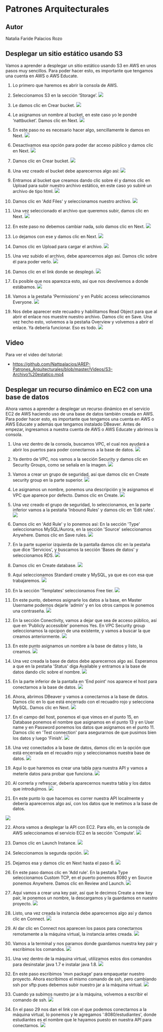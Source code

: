# Patrones Arquitecturales

## Autor

Natalia Faride Palacios Rozo

## Desplegar un sitio estático usando S3

Vamos a aprender a desplegar un sitio estático usando S3 en AWS en unos pasos muy sencillos. Para poder hacer esto, es importante que tengamos una cuenta en AWS o AWS Educate.

1. Lo primero que haremos es abrir la consola de AWS.
2. Seleccionamos S3 en la sección ‘Storage’.
![](https://raw.githubusercontent.com/Nattpalacios/AREP-Patrones_Arquitecturales/master/ImagenesPuntoUno/1.png)

3. Le damos clic en Crear bucket.
![](https://raw.githubusercontent.com/Nattpalacios/AREP-Patrones_Arquitecturales/master/ImagenesPuntoUno/2.png)

4. Le asignamos un nombre al bucket, en este caso yo le pondré ‘nattbucket’. Damos clic en Next.
![](https://raw.githubusercontent.com/Nattpalacios/AREP-Patrones_Arquitecturales/master/ImagenesPuntoUno/3.png)

5. En este paso no es necesario hacer algo, sencillamente le damos en Next.
![](https://raw.githubusercontent.com/Nattpalacios/AREP-Patrones_Arquitecturales/master/ImagenesPuntoUno/4.png)

6. Desactivamos esa opción para poder dar acceso público y damos clic en Next.
![](https://raw.githubusercontent.com/Nattpalacios/AREP-Patrones_Arquitecturales/master/ImagenesPuntoUno/5.png)

7. Damos clic en Crear bucket.
![](https://raw.githubusercontent.com/Nattpalacios/AREP-Patrones_Arquitecturales/master/ImagenesPuntoUno/6.png)

8. Una vez creado el bucket debe aparecernos algo así:
![](https://raw.githubusercontent.com/Nattpalacios/AREP-Patrones_Arquitecturales/master/ImagenesPuntoUno/7.png)

9. Entramos al bucket que creamos dando clic sobre él y damos clic en Upload para subir nuestro archivo estático, en este caso yo subiré un archivo de tipo html.
![](https://raw.githubusercontent.com/Nattpalacios/AREP-Patrones_Arquitecturales/master/ImagenesPuntoUno/8.png)

10. Damos clic en 'Add Files' y seleccionamos nuestro archivo.
![](https://raw.githubusercontent.com/Nattpalacios/AREP-Patrones_Arquitecturales/master/ImagenesPuntoUno/9.png)

11. Una vez seleccionado el archivo que queremos subir, damos clic en Next.
![](https://raw.githubusercontent.com/Nattpalacios/AREP-Patrones_Arquitecturales/master/ImagenesPuntoUno/10.png)

12. En este paso no debemos cambiar nada, solo damos clic en Next.
![](https://raw.githubusercontent.com/Nattpalacios/AREP-Patrones_Arquitecturales/master/ImagenesPuntoUno/11.png)

13. Lo dejamos con ese y damos clic en Next.
![](https://raw.githubusercontent.com/Nattpalacios/AREP-Patrones_Arquitecturales/master/ImagenesPuntoUno/12.png)

14. Damos clic en Upload para cargar el archivo.
![](https://raw.githubusercontent.com/Nattpalacios/AREP-Patrones_Arquitecturales/master/ImagenesPuntoUno/13.png)

15. Una vez subido el archivo, debe aparecernos algo así. Damos clic sobre él para poder verlo.
![](https://raw.githubusercontent.com/Nattpalacios/AREP-Patrones_Arquitecturales/master/ImagenesPuntoUno/14.png)

16. Damos clic en el link donde se desplegó.
![](https://raw.githubusercontent.com/Nattpalacios/AREP-Patrones_Arquitecturales/master/ImagenesPuntoUno/15.png)

17. Es posible que nos aparezca esto, así que nos devolvemos a donde estábamos.
![](https://raw.githubusercontent.com/Nattpalacios/AREP-Patrones_Arquitecturales/master/ImagenesPuntoUno/16.png)

18. Vamos a la pestaña 'Permissions' y en Public access seleccionamos Everyone.
![](https://raw.githubusercontent.com/Nattpalacios/AREP-Patrones_Arquitecturales/master/ImagenesPuntoUno/17.png)

19. Nos debe aparecer este recuadro y habilitamos Read Object para que al abrir el enlace nos muestre nuestro archivo. Damos clic en Save. Una vez hecho esto, volvemos a la pestaña Overview y volvemos a abrir el enlace. Ya debería funcionar. Eso es todo.
![](https://raw.githubusercontent.com/Nattpalacios/AREP-Patrones_Arquitecturales/master/ImagenesPuntoUno/18.png)

## Video

Para ver el video del tutorial:
- https://github.com/Nattpalacios/AREP-Patrones_Arquitecturales/blob/master/Videos/S3-Archivo%20estatico.mp4

## Desplegar un recurso dinámico en EC2 con una base de datos

Ahora vamos a aprender a desplegar un recurso dinámico en el servicio EC2 de AWS haciendo uso de una base de datos también creada en AWS. Para poder hacer esto, es importante que tengamos una cuenta en AWS o AWS Educate y además que tengamos instalado DBeaver. Antes de empezar, ingresamos a nuestra cuenta de AWS o AWS Educate y abrimos la consola.

1. Una vez dentro de la consola, buscamos VPC, el cual nos ayudará a abrir los puertos para poder conectarnos a la base de datos.
![](https://raw.githubusercontent.com/Nattpalacios/AREP-Patrones_Arquitecturales/master/Imagenes/1.png)

2. Ya dentro de VPC, nos vamos a la sección Security y damos clic en Security Groups, como se señala en la imagen.
![](https://raw.githubusercontent.com/Nattpalacios/AREP-Patrones_Arquitecturales/master/Imagenes/2.png)

3. Vamos a crear un grupo de seguridad, así que damos clic en Create security group en la parte superior.
![](https://raw.githubusercontent.com/Nattpalacios/AREP-Patrones_Arquitecturales/master/Imagenes/3.png)

4. Le asignamos un nombre, ponemos una descripción y le asignamos el VPC que aparece por defecto. Damos clic en Create.
![](https://raw.githubusercontent.com/Nattpalacios/AREP-Patrones_Arquitecturales/master/Imagenes/4.png)

5. Una vez creado el grupo de seguridad, lo seleccionamos, en la parte inferior vamos a la pestaña 'Inbound Rules' y damos clic en 'Edit rules'.
![](https://raw.githubusercontent.com/Nattpalacios/AREP-Patrones_Arquitecturales/master/Imagenes/8.png)

6. Damos clic en 'Add Rule' y lo ponemos así: En la sección 'Type' seleccionamos MySQL/Aurora, en la sección 'Source' seleccionamos Anywhere. Damos clic en Save rules.
![](https://raw.githubusercontent.com/Nattpalacios/AREP-Patrones_Arquitecturales/master/Imagenes/10.png)

7. En la parte superior izquierda de la pantalla damos clic en la pestaña que dice 'Servicios', y buscamos la sección 'Bases de datos' y seleccionamos RDS.
![](https://raw.githubusercontent.com/Nattpalacios/AREP-Patrones_Arquitecturales/master/Imagenes/13.png)

8. Damos clic en Create database.
![](https://raw.githubusercontent.com/Nattpalacios/AREP-Patrones_Arquitecturales/master/Imagenes/14.png)

9. Aquí seleccionamos Standard create y MySQL, ya que es con esa que trabajaremos.
![](https://raw.githubusercontent.com/Nattpalacios/AREP-Patrones_Arquitecturales/master/Imagenes/16.PNG)

10. En la sección 'Templates' seleccionamos Free tier.
![](https://raw.githubusercontent.com/Nattpalacios/AREP-Patrones_Arquitecturales/master/Imagenes/17.PNG)

11. En este punto, debemos asignarle los datos a la base, en Master Username podemos dejarle 'admin' y en los otros campos le ponemos una contraseña.
![](https://raw.githubusercontent.com/Nattpalacios/AREP-Patrones_Arquitecturales/master/Imagenes/18.PNG)

12. En la sección Conectivity, vamos a dejar que sea de acceso público, así que en 'Publicly accessible' ponemos Yes. En VPC Security group seleccionamos la opcipon de una existente, y vamos a buscar la que creamos anteriormente.
![](https://raw.githubusercontent.com/Nattpalacios/AREP-Patrones_Arquitecturales/master/Imagenes/20.PNG)

13. En este punto asignamos un nombre a la base de datos y listo, la creamos.
![](https://raw.githubusercontent.com/Nattpalacios/AREP-Patrones_Arquitecturales/master/Imagenes/21.PNG)

14. Una vez creada la base de datos debe aparecernos algo así. Esperamos a que en la pestaña 'Status' diga Available y entramos a la base de datos dando clic sobre el nombre.
![](https://raw.githubusercontent.com/Nattpalacios/AREP-Patrones_Arquitecturales/master/Imagenes/23.PNG)

15. En la parte inferior de la pantalla en 'End point' nos aparece el host para conectarnos a la base de datos.
![](https://raw.githubusercontent.com/Nattpalacios/AREP-Patrones_Arquitecturales/master/Imagenes/24.PNG)

16. Ahora, abrimos DBeaver y vamos a conectarnos a la base de datos. Damos clic en lo que está encerrado con el recuadro rojo y selecciona MySQL. Damos clic en Next.
![](https://raw.githubusercontent.com/Nattpalacios/AREP-Patrones_Arquitecturales/master/Imagenes/26.PNG)

17. En el campo del host, ponemos el que vimos en el punto 15, en Database ponemos el nombre que asignamos en el punto 13 y en User name y en Password ponemos los datos que asignamos en el punto 11. Damos clic en 'Test connection' para asegurarnos de que pusimos bien los datos y luego 'Finish'.
![](https://raw.githubusercontent.com/Nattpalacios/AREP-Patrones_Arquitecturales/master/Imagenes/27.PNG)

18. Una vez conectados a la base de datos, damos clic en la opción que está encerrada en el recuadro rojo y seleccionamos nuestra base de datos. 
![](https://raw.githubusercontent.com/Nattpalacios/AREP-Patrones_Arquitecturales/master/Imagenes/30.PNG)

19. Aquí lo que haremos es crear una tabla para nuestra API y vamos a meterle datos para probar que funciona.
![](https://raw.githubusercontent.com/Nattpalacios/AREP-Patrones_Arquitecturales/master/Imagenes/31.PNG)

20. Al correrla y refrescar, debería aparecernos nuestra tabla y los datos que introdujimos.
![](https://raw.githubusercontent.com/Nattpalacios/AREP-Patrones_Arquitecturales/master/Imagenes/32.PNG)

21. En este punto lo que hacemos es correr nuestra API localmente y debería aparecernos algo así, con los datos que le metimos a la base de datos.

![](https://raw.githubusercontent.com/Nattpalacios/AREP-Patrones_Arquitecturales/master/Imagenes/33.PNG)

22. Ahora vamos a desplegar la API con EC2. Para ello, en la consola de AWS seleccionamos el servicio EC2 en la sección 'Compute'.
![](https://raw.githubusercontent.com/Nattpalacios/AREP-Patrones_Arquitecturales/master/Imagenes/34.PNG)

23. Damos clic en Launch Instance.
![](https://raw.githubusercontent.com/Nattpalacios/AREP-Patrones_Arquitecturales/master/Imagenes/35.PNG)

24. Seleccionamos la segunda opción.
![](https://raw.githubusercontent.com/Nattpalacios/AREP-Patrones_Arquitecturales/master/Imagenes/36.png)

25. Dejamos esa y damos clic en Next hasta el paso 6.
![](https://raw.githubusercontent.com/Nattpalacios/AREP-Patrones_Arquitecturales/master/Imagenes/37.png)

26. En este paso damos clic en 'Add rule'. En la pestaña Type seleccionamos Custom TCP, en el puerto ponemos 8080 y en Source ponemos Anywhere. Damos clic en Review and Launch.
![](https://raw.githubusercontent.com/Nattpalacios/AREP-Patrones_Arquitecturales/master/Imagenes/41.png)

27. Aquí vamos a crear una key pair, así que le decimos Create a new key pair, le ponemos un nombre, la descargamos y la guardamos en nuestro proyecto.
![](https://raw.githubusercontent.com/Nattpalacios/AREP-Patrones_Arquitecturales/master/Imagenes/42.png)

28. Listo, una vez creada la instancia debe aparecernos algo así y damos clic en Connect.
![](https://raw.githubusercontent.com/Nattpalacios/AREP-Patrones_Arquitecturales/master/Imagenes/44.png)

27. Al dar clic en Connect nos aparecen los pasos para conectarnos remotamente a la máquina virtual, la instancia antes creada.
![](https://raw.githubusercontent.com/Nattpalacios/AREP-Patrones_Arquitecturales/master/Imagenes/45.png)

28. Vamos a la terminal y nos paramos donde guardamos nuestra key pair y escribimos los comandos.
![](https://raw.githubusercontent.com/Nattpalacios/AREP-Patrones_Arquitecturales/master/Imagenes/46.png)

29. Una vez dentro de la máquina virtual, utilizamos estos dos comandos para desinstalar java 1.7 e instalar java 1.8.
![](https://raw.githubusercontent.com/Nattpalacios/AREP-Patrones_Arquitecturales/master/Imagenes/50.PNG)

30. En este paso escribimos 'mvn package' para empaquetar nuestro proyecto. Ahora escribimos el mismo comando de ssh, pero cambiando ssh por sftp pues debemos subir nuestro jar a la máquina virtual.
![](https://raw.githubusercontent.com/Nattpalacios/AREP-Patrones_Arquitecturales/master/Imagenes/47.png)

31. Cuando ya subimos nuestro jar a la máquina, volvemos a escribir el comando de ssh.
![](https://raw.githubusercontent.com/Nattpalacios/AREP-Patrones_Arquitecturales/master/Imagenes/48.png)

32. En el paso 29 nos dan el link con el que podemos conectarnos a la máquina virtual, lo ponemos y le agregamos ':8080/estudiantes', donde estudiantes es el nombre que le hayamos puesto en nuestra API para conectarnos.
![](https://raw.githubusercontent.com/Nattpalacios/AREP-Patrones_Arquitecturales/master/Imagenes/49.png)
